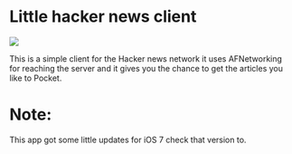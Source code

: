 Little hacker news client
==

![](https://raw.github.com/yasha0x80/YNews/master/iOS%20Simulator%20Screen%20shot%20Aug%2031,%202013%2010.37.47%20PM.png)


This is a simple client for the Hacker news network it uses AFNetworking for reaching the server and it gives you the chance to get the articles you like to Pocket.

# Note:
This app got some little updates for iOS 7 check that version to.
